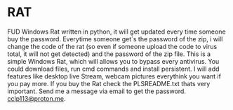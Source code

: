 # RAT
FUD Windows Rat written in python, it will get updated every time someone buy the password.
Everytime someone get´s the password of the zip, i will change the code of the rat (so even if someone upload the code to virus total, it will not get detected) and the password of the zip file.
This is a simple Windows Rat, which will allows you to bypass every antivirus. You could download files, run cmd commands and install persistent. I will add features like desktop live Stream, webcam pictures everythink you want if you pay more.
If you buy the Rat check the PLSREADME.txt thats very important.
Send me a message via email to get the password. cclp113@proton.me.
